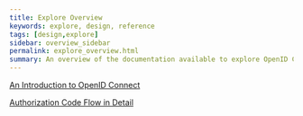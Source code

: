 ```yaml
---
title: Explore Overview
keywords: explore, design, reference
tags: [design,explore]
sidebar: overview_sidebar
permalink: explore_overview.html
summary: An overview of the documentation available to explore OpenID Connect.
---
```


[An Introduction to OpenID Connect](explore_intro_to_oidc)

[Authorization Code Flow in Detail](explore_auth_code_flow)